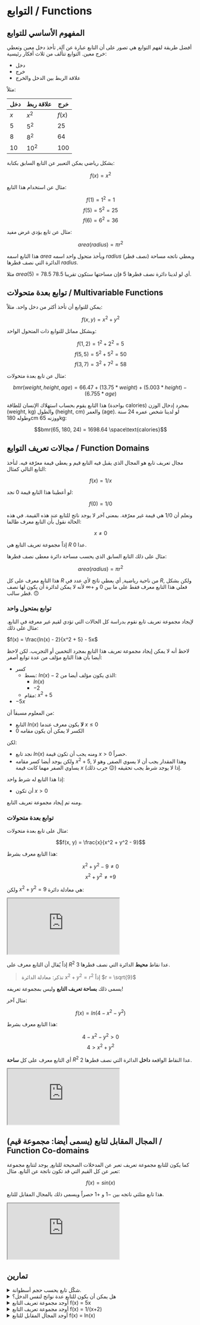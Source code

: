 # التوابع / Functions

## المفهوم الأساسي للتوابع

أفضل طريقة لفهم التوابع هي تصور على أن التابع عبارة عن آلة, تأخذ دخل معين وتعطي خرج معين.
التوابع تتألف من ثلاث أفكار رئيسية:

- دخل
- خرج
- علاقة الربط بين الدخل والخرج

مثلاً:

| دخل  | علاقة ربط | خرج    |
|------|-----------|--------|
| $x$  | $x^2$     | $f(x)$ |
| $5$  | $5^2$     | $25$   |
| $8$  | $8^2$     | $64$   |
| $10$ | $10^2$    | $100$  |

بشكل رياضي يمكن التعبير عن التابع السابق بكتابة:

$$f(x) = x^2$$

مثال عن استخدام هذا التابع:

$$f(1) = 1^2 = 1$$
$$f(5) = 5^2 = 25$$
$$f(6) = 6^2 = 36$$

مثال عن تابع يؤدي غرض مفيد:

$$area(radius) = {\pi}{r^2}$$

هذا التابع اسمه $area$ ويأخذ متحول واحد اسمه $radius$ (نصف قطر) ويعطي ناتجه مساحة الدائرة التي نصف قطرها $radius$.

مثلا $area(5) = 78.5$ أي لو لدينا دائرة نصف قطرها $5$ فإن مساحتها ستكون تقريبا $78.5$.

## توابع بعدة متحولات / Multivariable Functions

يمكن للتوابع أن تأخذ أكثر من دخل واحد. مثلاً:

$$f(x, y) = x^2 + y^2$$

وبشكل مماثل للتوابع ذات المتحول الواحد:

$$f(1, 2) = 1^2 + 2^2 = 5$$
$$f(5, 5) = 5^2 + 5^2 = 50$$
$$f(3, 7) = 3^2 + 7^2 = 58$$

مثال عن تابع بعدة متحولات:

$$bmr(weight, height, age) = 66.47 + (13.75 * weight) + (5.003 * height) - (6.755 * age)$$

هذا التابع يقوم بحساب استهلاك الإنسان للطاقة (بواحدة $\text{calories}$) بمجرد إدخال الوزن ($\text{weight}$, $\text{kg}$) والطول ($\text{height}$, $\text{cm}$) والعمر ($\text{age}$).
لو لدينا شخص عمره 24 سنة وطوله 180cm ووزنه 65kg:

$$bmr(65, 180, 24) = 1698.64 \space\text{calories}$$

## مجالات تعريف التوابع / Function Domains

مجال تعريف تابع هو المجال الذي يقبل فيه التابع قيم و يعطي قيمة معرّفة فيه. لنأخذ التابع التالي كمثال:

$$f(x) = 1/x$$

لو أعطينا هذا التابع قيمة $0$ نجد:

$$f(0) = 1/0$$

ونعلم أن $1/0$ هي قيمة غير معرّفة. بمعنى آخر لا يوجد ناتج للتابع عند هذه القيمة. في هذه الحالة نقول بأن التابع معرف طالما:

$$x \neq 0$$

إذاً مجموعة تعريف التابع هي $R$ عدا $0$.

مثال على ذلك التابع السابق الذي يحسب مساحة دائرة معطى نصف قطرها:

$$area(radius) = {\pi}{r^2}$$

هذا التابع معرف على كل $R$ من ناحية رياضية, أي يعطي ناتج لأي عدد في $R$, ولكن بشكل فعلي هذا التابع معرف فقط على ما بين $0$ و $+\infty$ لأنه لا يمكن لدائرة أن يكون لها نصف قطر سالب. 🙃

### توابع بمتحول واحد

لإيجاد مجموعة تعريف تابع نقوم بدراسة كل الحالات التي تؤدي لقيم غير معرفة في التابع. مثال على ذلك:

$f(x) = \frac{ln(x) - 2}{x^2 + 5} - 5x$

لاحظ أنه لا يمكن إيجاد مجموعة تعريف هذا التابع بمجرد التخمين أو التجريب. لكن لاحظ أيضا بأن هذا التابع مؤلف من عدة توابع أصغر:

- كسر
	- بسط: $ln(x) - 2$ الذي يكون مؤلف أيضا من:
		- $ln(x)$
		- $-2$
	- مقام: $x^2 + 5$
- $-5x$

من المعلوم مسبقاً أن:
- التابع $ln(x)$ **لا** يكون معرف عندما $x \leq 0$
- الكسر لا يمكن أن يكون مقامه $0$

لكن:
- نجد تابع $ln(x)$ ومنه يجب أن تكون قيمة $x > 0$ حصراً.
- ولكن يوجد أيضا كسر مقامه $x^2 + 5$, وهذا المقدار يجب أن لا يسوي الصفر, وهو لا يساوي الصفر مهما كانت قيمة $x$ (جرب ذلك 😉) إذا لا يوجد شرط يجب تحقيقه.

إذا هذا التابع له شرط واحد:
- أن تكون $x > 0$

ومنه تم إيجاد مجموعة تعريف التابع.

### توابع بعدة متحولات

مثال على تابع بعدة متحولات:

$$f(x, y) = \frac{x}{x^2 + y^2 - 9}$$

هذا التابع معرف بشرط:

$$x^2 + y^2 - 9 \neq 0$$
$$x^2 + y^2 \neq +9$$

ولكن $x^2 + y^2 = 9$ هي معادلة دائرة:

<iframe class="desmos-chart" src="https://www.desmos.com/calculator/ktk0fze5fy?embed"></iframe>

إذاً يُقال أن التابع معرف على $R^2$ عدا نقاط **محيط** الدائرة التي نصف قطرها $3$.

> تذكر: معادلة الدائرة $x^2 + y^2 = r^2$ إذاً $r = \sqrt{9}$

يسمى ذلك **بساحة تعريف التابع** وليس بمجموعة تعريفه!

مثال آخر:

$$f(x) = ln(4 - x^2 - y^2)$$

هذا التابع معرف بشرط:

$$4 - x^2 - y^2 > 0$$
$$4 > x^2 + y^2$$

أي التابع معرف على كل **ساحة** $R^2$ عدا النقاط الواقعة **داخل** الدائرة التي نصف قطرها $2$.

<iframe class="desmos-chart" src="https://www.desmos.com/calculator/jr8eu63sb3?embed"></iframe>

## المجال المقابل لتابع (يسمى أيضا: مجموعة قيم) / Function Co-domains

كما يكون للتابع مجموعة تعريف تعبر عن المدخلات الصحيحة للتابع, يوجد لتتابع مجموعة تعبر عن كل القيم التي قد تكون ناتجة عن التابع. مثال:

$$f(x) = sin(x)$$

هذا تابع مثلثي ناتجه بين $-1$ و $+1$ حصراً ويسمى ذلك بالمجال المقابل للتابع.

<iframe class="desmos-chart" src="https://www.desmos.com/calculator/fbqqozm5c0?embed"></iframe>

## تمارين

<details>
<summary>شكّل تابع يحسب حجم أسطوانة.</summary>


$$volume(h, r) = {\pi}{r^2}{h}$$

</details>

<details>
<summary>هل يمكن أن يكون للتابع عدة نواتج لنفس الدخل؟</summary>
لا.
</details>

<details>
<summary>أوجد مجموعة تعريف التابع f(x) = 5x</summary>

التابع لا يشترط ل $x$ أن تكون ضمن مجال محدد. إذا التابع معرف من $-\infty$ حتى $+\infty$.
</details>

<details>
<summary>أوجد مجموعة تعريف التابع f(x) = 1/(x+2)</summary>

التابع معرف بشرط: 
$x+2 \neq 0$

أي:
$x \neq -2$.
</details>

<details>
<summary>أوجد المجال المقابل للتابع f(x) = ln(x)</summary>

التابع $ln(x)$ ناتجه ما بين $-\infty$ و $+\infty$.
</details>